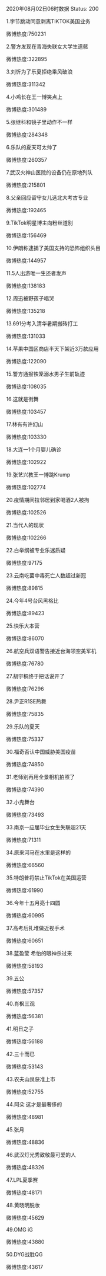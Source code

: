 2020年08月02日06时数据
Status: 200

1.字节跳动同意剥离TIKTOK美国业务

微博热度:750231

2.警方发现在青海失联女大学生遗骸

微博热度:322895

3.刘忻为了乐夏拒绝乘风破浪

微博热度:311342

4.小鸡长在王一博笑点上

微博热度:301489

5.张继科和镜子里动作不一样

微博热度:284348

6.乐队的夏天可太帅了

微博热度:260357

7.武汉火神山医院的设备仍在原地列队

微博热度:215801

8.父亲回应留守女儿选北大考古专业

微博热度:192465

9.TikTok明星博主向粉丝道别

微博热度:156469

10.伊朗称逮捕了美国支持的恐怖组织头目

微博热度:144957

11.5人出游唯一生还者发声

微博热度:138183

12.周迅被野孩子唱哭

微博热度:135218

13.691分考入清华暑期搬砖打工

微博热度:131033

14.苹果中国区商店半天下架近3万款应用

微博热度:122090

15.警方通报铁笼溺水男子生前轨迹

微博热度:108035

16.这就是街舞

微博热度:103457

17.林有有许幻山

微博热度:103330

18.大连一1个月婴儿确诊

微博热度:102922

19.张艺兴教王一博跳Krump

微博热度:102774

20.疫情期间拉邻居到家喝酒2人被拘

微博热度:102526

21.当代人的现状

微博热度:102266

22.白举纲被专业乐迷质疑

微博热度:97175

23.云南吃菌中毒死亡人数超过新冠

微博热度:89815

24.今年4号台风黑格比

微博热度:89423

25.快乐大本营

微博热度:86070

26.航空兵双语警告接近台海领空美军机

微博热度:76780

27.胡宇桐终于把话说开了

微博热度:76296

28.尹正R1SE热舞

微博热度:75835

29.乐队的夏天

微博热度:75337

30.福奇否认中国威胁美国疫苗

微博热度:74850

31.老师别再用全景相机拍照了

微博热度:74390

32.小鬼舞台

微博热度:73493

33.南京一应届毕业女生失联超21天

微博热度:71311

34.原来河马在水里是这样的

微博热度:66560

35.特朗普将禁止TikTok在美国运营

微博热度:61990

36.今年十五月亮十四圆

微博热度:60995

37.高考后扎堆做近视手术

微博热度:60651

38.蓝盈莹 希怡的眼神杀过来

微博热度:58193

39.五公

微博热度:57357

40.肖枫三观

微博热度:56381

41.明日之子

微博热度:56188

42.三十而已

微博热度:53143

43.农夫山泉获准上市

微博热度:52755

44.阿朵 这才是最奢侈的

微博热度:48981

45.张月

微博热度:48836

46.武汉灯光秀致敬最可爱的人

微博热度:48326

47.LPL夏季赛

微博热度:48171

48.黄晓明脱妆

微博热度:45629

49.OMG iG

微博热度:43880

50.DYG战胜QG

微博热度:43617

